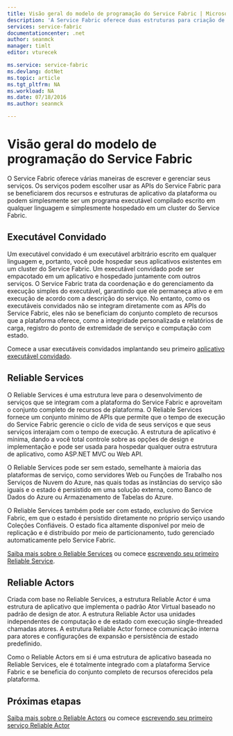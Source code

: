 ```yaml
---
title: Visão geral do modelo de programação do Service Fabric | Microsoft Docs
description: 'A Service Fabric oferece duas estruturas para criação de serviços: a estrutura de atores e a estrutura de serviços. Elas oferecem vantagens e desvantagens distintas com relação à simplicidade e ao controle.'
services: service-fabric
documentationcenter: .net
author: seanmck
manager: timlt
editor: vturecek

ms.service: service-fabric
ms.devlang: dotNet
ms.topic: article
ms.tgt_pltfrm: NA
ms.workload: NA
ms.date: 07/18/2016
ms.author: seanmck

---
```

# Visão geral do modelo de programação do Service Fabric
O Service Fabric oferece várias maneiras de escrever e gerenciar seus serviços. Os serviços podem escolher usar as APIs do Service Fabric para se beneficiarem dos recursos e estruturas de aplicativo da plataforma ou podem simplesmente ser um programa executável compilado escrito em qualquer linguagem e simplesmente hospedado em um cluster do Service Fabric.

## Executável Convidado
Um executável convidado é um executável arbitrário escrito em qualquer linguagem e, portanto, você pode hospedar seus aplicativos existentes em um cluster do Service Fabric. Um executável convidado pode ser empacotado em um aplicativo e hospedado juntamente com outros serviços. O Service Fabric trata da coordenação e do gerenciamento da execução simples do executável, garantindo que ele permaneça ativo e em execução de acordo com a descrição do serviço. No entanto, como os executáveis convidados não se integram diretamente com as APIs do Service Fabric, eles não se beneficiam do conjunto completo de recursos que a plataforma oferece, como a integridade personalizada e relatórios de carga, registro do ponto de extremidade de serviço e computação com estado.

Comece a usar executáveis convidados implantando seu primeiro [aplicativo executável convidado](service-fabric-deploy-existing-app.md).

## Reliable Services
O Reliable Services é uma estrutura leve para o desenvolvimento de serviços que se integram com a plataforma do Service Fabric e aproveitam o conjunto completo de recursos de plataforma. O Reliable Services fornece um conjunto mínimo de APIs que permite que o tempo de execução do Service Fabric gerencie o ciclo de vida de seus serviços e que seus serviços interajam com o tempo de execução. A estrutura de aplicativo é mínima, dando a você total controle sobre as opções de design e implementação e pode ser usada para hospedar qualquer outra estrutura de aplicativo, como ASP.NET MVC ou Web API.

O Reliable Services pode ser sem estado, semelhante à maioria das plataformas de serviço, como servidores Web ou Funções de Trabalho nos Serviços de Nuvem do Azure, nas quais todas as instâncias do serviço são iguais e o estado é persistido em uma solução externa, como Banco de Dados do Azure ou Armazenamento de Tabelas do Azure.

O Reliable Services também pode ser com estado, exclusivo do Service Fabric, em que o estado é persistido diretamente no próprio serviço usando Coleções Confiáveis. O estado fica altamente disponível por meio de replicação e é distribuído por meio de particionamento, tudo gerenciado automaticamente pelo Service Fabric.

[Saiba mais sobre o Reliable Services](service-fabric-reliable-services-introduction.md) ou comece [escrevendo seu primeiro Reliable Service](service-fabric-reliable-services-quick-start.md).

## Reliable Actors
Criada com base no Reliable Services, a estrutura Reliable Actor é uma estrutura de aplicativo que implementa o padrão Ator Virtual baseado no padrão de design de ator. A estrutura Reliable Actor usa unidades independentes de computação e de estado com execução single-threaded chamadas atores. A estrutura Reliable Actor fornece comunicação interna para atores e configurações de expansão e persistência de estado predefinido.

Como o Reliable Actors em si é uma estrutura de aplicativo baseada no Reliable Services, ele é totalmente integrado com a plataforma Service Fabric e se beneficia do conjunto completo de recursos oferecidos pela plataforma.

## Próximas etapas
[Saiba mais sobre o Reliable Actors](service-fabric-reliable-actors-introduction.md) ou comece [escrevendo seu primeiro serviço Reliable Actor](service-fabric-reliable-actors-get-started.md)

<!---HONumber=AcomDC_0720_2016-->